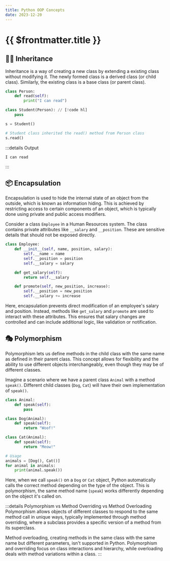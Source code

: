 ```yaml
---
title: Python OOP Concepts
date: 2023-12-20
---
```


# {{ $frontmatter.title }}

## 👨‍👦 Inheritance

Inheritance is a way of creating a new class by extending a existing class without modifying it. The newly formed class is a derived class (or child class). Similarly, the existing class is a base class (or parent class).

```python
class Person:
    def read(self):
        print("I can read")

class Student(Person): // [!code hl]
    pass

s = Student()

# Student class inherited the read() method from Person class
s.read()
```

:::details Output

```shell
I can read
```

:::

## 📦 Encapsulation

Encapsulation is used to hide the internal state of an object from the outside, which is known as information hiding. This is achieved by restricting access to certain components of an object, which is typically done using private and public access modifiers.

Consider a class `Employee` in a Human Resources system. The class contains private attributes like `__salary` and `__position`. These are sensitive details that should not be exposed directly.

```py
class Employee:
    def __init__(self, name, position, salary):
        self.__name = name
        self.__position = position
        self.__salary = salary

    def get_salary(self):
        return self.__salary

    def promote(self, new_position, increase):
        self.__position = new_position
        self.__salary += increase
```

Here, encapsulation prevents direct modification of an employee's salary and position. Instead, methods like `get_salary` and `promote` are used to interact with these attributes. This ensures that salary changes are controlled and can include additional logic, like validation or notification.

## 🎭 Polymorphism

Polymorphism lets us define methods in the child class with the same name as defined in their parent class. This concept allows for flexibility and the ability to use different objects interchangeably, even though they may be of different classes.

Imagine a scenario where we have a parent class `Animal` with a method `speak()`. Different child classes (`Dog`, `Cat`) will have their own implementation of `speak()`.

```py
class Animal:
    def speak(self):
        pass

class Dog(Animal):
    def speak(self):
        return "Woof!"

class Cat(Animal):
    def speak(self):
        return "Meow!"

# Usage
animals = [Dog(), Cat()]
for animal in animals:
    print(animal.speak())
```

Here, when we call `speak()` on a `Dog` or `Cat` object, Python automatically calls the correct method depending on the type of the object. This is polymorphism, the same method name (`speak`) works differently depending on the object it's called on.

:::details Polymorphism vs Method Overriding vs Method Overloading
Polymorphism allows objects of different classes to respond to the same method call in unique ways, typically implemented through method overriding, where a subclass provides a specific version of a method from its superclass.

Method overloading, creating methods in the same class with the same name but different parameters, isn't supported in Python. Polymorphism and overriding focus on class interactions and hierarchy, while overloading deals with method variations within a class.
:::